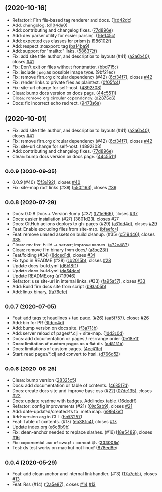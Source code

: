 ##  (2020-10-16)

* Refactor!: Firn file-based tag renderer and docs. ([1cd42dc](https://github.com/theiceshelf/firn/commit/1cd42dc))
* Add: changelog. ([d104da0](https://github.com/theiceshelf/firn/commit/d104da0))
* Add: contributing and changelog fixes. ([77d896e](https://github.com/theiceshelf/firn/commit/77d896e))
* Add: dev parser utility for easier parsing. ([16e145c](https://github.com/theiceshelf/firn/commit/16e145c))
* Add: expected css classes for prism js ([986102f](https://github.com/theiceshelf/firn/commit/986102f))
* Add: respect :noexport: tag ([ba14ba9](https://github.com/theiceshelf/firn/commit/ba14ba9))
* Add: support for "mailto:" links. ([586372f](https://github.com/theiceshelf/firn/commit/586372f))
* Fix: add site title, author, and description to layouts (#41) ([a2a6b40](https://github.com/theiceshelf/firn/commit/a2a6b40)), closes [#41](https://github.com/theiceshelf/firn/issues/41)
* Fix: Don't exit on files without frontmatter. ([bbd715c](https://github.com/theiceshelf/firn/commit/bbd715c))
* Fix: include `jpeg` as possible image type. ([9bf21ec](https://github.com/theiceshelf/firn/commit/9bf21ec))
* Fix: remove firn.org circular dependency (#42) ([6cf34f7](https://github.com/theiceshelf/firn/commit/6cf34f7)), closes [#42](https://github.com/theiceshelf/firn/issues/42)
* Fix: render links to private files as plaintext. ([0f05fc4](https://github.com/theiceshelf/firn/commit/0f05fc4))
* Fix: site-url change for self-host. ([4892808](https://github.com/theiceshelf/firn/commit/4892808))
* Clean: bump docs version on docs page. ([44c5511](https://github.com/theiceshelf/firn/commit/44c5511))
* Clean: remove org circular dependency. ([d2375c6](https://github.com/theiceshelf/firn/commit/d2375c6))
* Docs: fix incorrect echo redirect. ([9473a6a](https://github.com/theiceshelf/firn/commit/9473a6a))



##  (2020-10-01)

* Fix: add site title, author, and description to layouts (#41) ([a2a6b40](https://github.com/theiceshelf/firn/commit/a2a6b40)), closes [#41](https://github.com/theiceshelf/firn/issues/41)
* Fix: remove firn.org circular dependency (#42) ([6cf34f7](https://github.com/theiceshelf/firn/commit/6cf34f7)), closes [#42](https://github.com/theiceshelf/firn/issues/42)
* Fix: site-url change for self-host. ([4892808](https://github.com/theiceshelf/firn/commit/4892808))
* Add: contributing and changelog fixes. ([77d896e](https://github.com/theiceshelf/firn/commit/77d896e))
* Clean: bump docs version on docs page. ([44c5511](https://github.com/theiceshelf/firn/commit/44c5511))



## <small>0.0.9 (2020-09-25)</small>

* 0.0.9 (#40) ([5f3a192](https://github.com/theiceshelf/firn/commit/5f3a192)), closes [#40](https://github.com/theiceshelf/firn/issues/40)
* Fix: site-map root links (#39) ([550f163](https://github.com/theiceshelf/firn/commit/550f163)), closes [#39](https://github.com/theiceshelf/firn/issues/39)



## <small>0.0.8 (2020-07-29)</small>

* Docs: 0.0.8 Docs + Version Bump (#37) ([f71e966](https://github.com/theiceshelf/firn/commit/f71e966)), closes [#37](https://github.com/theiceshelf/firn/issues/37)
* Docs: easier installation (#27) ([3801d23](https://github.com/theiceshelf/firn/commit/3801d23)), closes [#27](https://github.com/theiceshelf/firn/issues/27)
* Docs: GitHub actions deploys to gh-pages (#29) ([a31dd4d](https://github.com/theiceshelf/firn/commit/a31dd4d)), closes [#29](https://github.com/theiceshelf/firn/issues/29)
* Feat: Enable excluding files from site-map. ([bfaefc4](https://github.com/theiceshelf/firn/commit/bfaefc4))
* Feat: remove unused assets on build cleanup. (#35) ([c519446](https://github.com/theiceshelf/firn/commit/c519446)), closes [#35](https://github.com/theiceshelf/firn/issues/35)
* Clean: mv fns: build -> server; improve names. ([a32e483](https://github.com/theiceshelf/firn/commit/a32e483))
* Clean: remove firn binary from docs/ ([a8be23f](https://github.com/theiceshelf/firn/commit/a8be23f))
* Feat/folding (#34) ([8dced1d](https://github.com/theiceshelf/firn/commit/8dced1d)), closes [#34](https://github.com/theiceshelf/firn/issues/34)
* Fix typo in README (#28) ([cb2015b](https://github.com/theiceshelf/firn/commit/cb2015b)), closes [#28](https://github.com/theiceshelf/firn/issues/28)
* Update docs-build.yml ([d6b18f1](https://github.com/theiceshelf/firn/commit/d6b18f1))
* Update docs-build.yml ([da54dec](https://github.com/theiceshelf/firn/commit/da54dec))
* Update README.org ([a719946](https://github.com/theiceshelf/firn/commit/a719946))
* Refactor: use site-url in internal links. (#33) ([fa95a57](https://github.com/theiceshelf/firn/commit/fa95a57)), closes [#33](https://github.com/theiceshelf/firn/issues/33)
* Add: Build firn docs site from script ([b98a05b](https://github.com/theiceshelf/firn/commit/b98a05b))
* Add: linux binary. ([fa76efe](https://github.com/theiceshelf/firn/commit/fa76efe))



## <small>0.0.7 (2020-07-05)</small>

* Feat: add tags to headlines + tag page. (#26) ([aa5f757](https://github.com/theiceshelf/firn/commit/aa5f757)), closes [#26](https://github.com/theiceshelf/firn/issues/26)
* Add: bin for PR ([6fdcc4d](https://github.com/theiceshelf/firn/commit/6fdcc4d))
* Add: bump version on docs site. ([f3a718b](https://github.com/theiceshelf/firn/commit/f3a718b))
* Add: server reload of pages/*.clj + site-map. ([1dd3c0d](https://github.com/theiceshelf/firn/commit/1dd3c0d))
* Docs: add documentation on pages / rearrange order ([0e18e1f](https://github.com/theiceshelf/firn/commit/0e18e1f))
* Docs: limitation of custom pages as a flat dir. ([cd8181b](https://github.com/theiceshelf/firn/commit/cd8181b))
* Docs: limitations of custom pages. ([4ec41fc](https://github.com/theiceshelf/firn/commit/4ec41fc))
* Start: read pages/*.clj and convert to html. ([d766d52](https://github.com/theiceshelf/firn/commit/d766d52))



## <small>0.0.6 (2020-06-25)</small>

* Clean: bump version ([28325c5](https://github.com/theiceshelf/firn/commit/28325c5))
* Docs: add documentation on table of contents. ([468517d](https://github.com/theiceshelf/firn/commit/468517d))
* Docs: create docs site and improve base css (#22) ([07de135](https://github.com/theiceshelf/firn/commit/07de135)), closes [#22](https://github.com/theiceshelf/firn/issues/22)
* Docs: update readme with badges. Add index table. ([16dedff](https://github.com/theiceshelf/firn/commit/16dedff))
* Refactor: config improvements (#21) ([00c5ab9](https://github.com/theiceshelf/firn/commit/00c5ab9)), closes [#21](https://github.com/theiceshelf/firn/issues/21)
* Add: date-updated/created-ts to :meta map. ([e9948ef](https://github.com/theiceshelf/firn/commit/e9948ef))
* Add: version arg to CLI. ([bb53257](https://github.com/theiceshelf/firn/commit/bb53257))
* Feat: Table of contents. (#18) ([eb381c4](https://github.com/theiceshelf/firn/commit/eb381c4)), closes [#18](https://github.com/theiceshelf/firn/issues/18)
* Update index.org ([e6c8b9b](https://github.com/theiceshelf/firn/commit/e6c8b9b))
* Fix: clean-anchor needed to replace slashes. (#16) ([18e5489](https://github.com/theiceshelf/firn/commit/18e5489)), closes [#16](https://github.com/theiceshelf/firn/issues/16)
* Fix: exponential use of swap! + concat 😅. ([333908c](https://github.com/theiceshelf/firn/commit/333908c))
* Test: ds test works on mac but not linux? ([878ed8e](https://github.com/theiceshelf/firn/commit/878ed8e))



## <small>0.0.4 (2020-05-29)</small>

* Feat: add clean anchor and internal link handler. (#13) ([17a7cbb](https://github.com/theiceshelf/firn/commit/17a7cbb)), closes [#13](https://github.com/theiceshelf/firn/issues/13)
* Feat: Rss  (#14) ([f2a5e87](https://github.com/theiceshelf/firn/commit/f2a5e87)), closes [#14](https://github.com/theiceshelf/firn/issues/14) [#13](https://github.com/theiceshelf/firn/issues/13)
